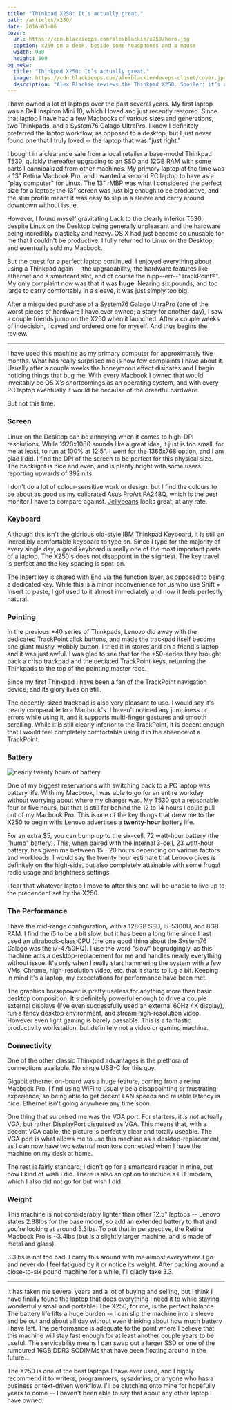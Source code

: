 ```yaml
---
title: "Thinkpad X250: It’s actually great."
path: /articles/x250/
date: 2016-03-06
cover:
  url: https://cdn.blackieops.com/alexblackie/x250/hero.jpg
  caption: x250 on a desk, beside some headphones and a mouse
  width: 980
  height: 500
og_meta:
  title: "Thinkpad X250: It’s actually great."
  image: https://cdn.blackieops.com/alexblackie/devops-closet/cover.jpg
  description: "Alex Blackie reviews the Thinkpad X250. Spoiler: it’s a great laptop."
---
```


<p>
  I have owned a lot of laptops over the past several years. My first laptop was a Dell Inspiron Mini 10, which I loved and just recently restored. Since that laptop I have had a few Macbooks of various sizes and generations, two Thinkpads, and a System76 Galago UltraPro. I knew I definitely preferred the laptop workflow, as opposed to a desktop, but I just never found one that I truly loved -- the laptop that was "just right."
</p>

<p>
  I bought in a clearance sale from a local retailer a base-model Thinkpad T530, quickly thereafter upgrading to an SSD and 12GB RAM with some parts I cannibalized from other machines. My primary laptop at the time was a 13" Retina Macbook Pro, and I wanted a second PC laptop to have as a "play computer" for Linux. The 13" rMBP was what I considered the perfect size for a laptop; the 13" screen was just big enough to be productive, and the slim profile meant it was easy to slip in a sleeve and carry around downtown without issue.
</p>

<p>
  However, I found myself gravitating back to the clearly inferior T530, despite Linux on the Desktop being generally unpleasant and the hardware being incredibly plasticky and heavy. OS X had just become so unusable for me that I couldn't be productive. I fully returned to Linux on the Desktop, and eventually sold my Macbook.
</p>

<p>
  But the quest for a perfect laptop continued. I enjoyed everything about using a Thinkpad again -- the upgradability, the hardware features like ethernet and a smartcard slot, and of course the nipp--err--"TrackPoint&reg;". My only complaint now was that it was <strong>huge</strong>. Nearing six pounds, and too large to carry comfortably in a sleeve, it was just simply too big.
</p>

<p>
  After a misguided purchase of a System76 Galago UltraPro (one of the worst pieces of hardware I have ever owned; a story for another day), I saw a couple friends jump on the X250 when it launched. After a couple weeks of indecision, I caved and ordered one for myself. And thus begins the review.
</p>

<hr />

<p>
  I have used this machine as my primary computer for approximately five months. What has really surprised me is how few complaints I have about it. Usually after a couple weeks the honeymoon effect disipates and I begin noticing things that bug me. With every Macbook I owned that would inveitably be OS X's shortcomings as an operating system, and with every PC laptop eventually it would be because of the dreadful hardware.
</p>

<p>
  But not this time.
</p>

<h3>Screen</h3>

<p>
  Linux on the Desktop can be annoying when it comes to high-DPI resolutions. While 1920x1080 sounds like a great idea, it just is too small, for me at least, to run at 100% at 12.5". I went for the 1366x768 option, and I am glad I did. I find the DPI of the screen to be perfect for this physical size. The backlight is nice and even, and is plenty bright with some users reporting upwards of 392 nits.
</p>

<p>
  I don't do a lot of colour-sensitive work or design, but I find the colours to be about as good as my calibrated <a href="http://www.ncix.com/detail/asus-pa248q-24-1in-widescreen-led-82-73621-1049.htm">Asus ProArt PA248Q</a>, which is the best monitor I have to compare against. <a href="https://github.com/nanotech/jellybeans.vim">Jellybeans</a> looks great, at any rate.
</p>

<h3>Keyboard</h3>

<p>
  Although this isn't the glorious old-style IBM Thinkpad Keyboard, it is still an incredibly comfortable keyboard to type on. Since I type for the majority of every single day, a good keyboard is really one of the most important parts of a laptop. The X250's does not disappoint in the slightest. The key travel is perfect and the key spacing is spot-on.
</p>

<p>
  The Insert key is shared with End via the function layer, as opposed to being a dedicated key. While this is a minor inconvenience for us who use Shift + Insert to paste, I got used to it almost immediately and now it feels perfectly natural.
</p>

<h3>Pointing</h3>

<p>
  In the previous *40 series of Thinkpads, Lenovo did away with the dedicated TrackPoint click buttons, and made the trackpad itself become one giant mushy, wobbly button. I tried it in stores and on a friend's laptop and it was just awful. I was glad to see that for the *50-series they brought back a crisp trackpad and the deciated TrackPoint keys, returning the Thinkpads to the top of the pointing master race.
</p>

<p>
  Since my first Thinkpad I have been a fan of the TrackPoint navigation device, and its glory lives on still.
</p>

<p>
  The decently-sized trackpad is also very pleasant to use. I would say it's nearly comparable to a Macbook's. I haven't noticed any jumpiness or errors while using it, and it supports multi-finger gestures and smooth scrolling. While it is still clearly inferior to the TrackPoint, it is decent enough that I would feel completely comfortable using it in the absence of a TrackPoint.
</p>

<h3>Battery</h3>

<div class="figure">
  <img src="//cdn.blackieops.com/alexblackie/x250/twenty.jpg" alt="nearly twenty hours of battery" />
</div>

<p>
  One of my biggest reservations with switching back to a PC laptop was battery life. With my Macbook, I was able to go for an entire workday without worrying about where my charger was. My T530 got a reasonable four or five hours, but that is still far behind the 12 to 14 hours I could pull out of my Macbook Pro. This is one of the key things that drew me to the X250 to begin with: Lenovo advertises a <strong>twenty-hour</strong> battery life.
</p>

<p>
  For an extra $5, you can bump up to the six-cell, 72 watt-hour battery (the "hump" battery). This, when paired with the internal 3-cell, 23 watt-hour battery, has given me between 15 - 20 hours depending on various factors and workloads. I would say the twenty hour estimate that Lenovo gives is definitely on the high-side, but also completely attainable with some frugal radio usage and brightness settings.
</p>

<p>
  I fear that whatever laptop I move to after this one will be unable to live up to the precendent set by the X250.
</p>

<h3>The Performance</h3>

<p>
  I have the mid-range configuration, with a 128GB SSD, i5-5300U, and 8GB RAM. I find the i5 to be a bit slow, but it has been a long time since I last used an ultrabook-class CPU (the one good thing about the System76 Galago was the i7-4750HQ). I use the word "slow" begrudgingly, as this machine acts a desktop-replacement for me and handles nearly everything without issue. It's only when I really start hammering the system with a few VMs, Chrome, high-resolution video, etc. that it starts to lug a bit. Keeping in mind it's a laptop, my expectations for performance have been met.
</p>

<p>
  The graphics horsepower is pretty useless for anything more than basic desktop composition. It's definitely powerful enough to drive a couple external displays (I've even successfully used an external 60Hz 4K display), run a fancy desktop environment, and stream high-resolution video. However even light gaming is barely passable. This is a fantastic productivity workstation, but definitely not a video or gaming machine.
</p>

<h3>Connectivity</h3>

<p>
  One of the other classic Thinkpad advantages is the plethora of connections available. No single USB-C for this guy.
</p>

<p>
  Gigabit ethernet on-board was a huge feature, coming from a retina Macbook Pro. I find using WiFi to usually be a disappointing or frustrating experience, so being able to get decent LAN speeds and reliable latency is nice. Ethernet isn't going anywhere any time soon.
</p>

<p>
  One thing that surprised me was the VGA port. For starters, it <em>is not</em> actually VGA, but rather DisplayPort disguised as VGA. This means that, with a decent VGA cable, the picture is perfectly clear and totally useable. The VGA port is what allows me to use this machine as a desktop-replacement, as I can now have two external monitors connected when I have the machine on my desk at home.
</p>

<p>
  The rest is fairly standard; I didn't go for a smartcard reader in mine, but now I kind of wish I did. There is also an option to include a LTE modem, which I also did not go for but wish I did.
</p>

<h3>Weight</h3>

<p>
  This machine is not considerably lighter than other 12.5" laptops -- Lenovo states 2.88lbs for the base model, so add an extended battery to that and you're looking at around 3.3lbs. To put that in perspective, the Retina Macbook Pro is ~3.4lbs (but is a slightly larger machine, and is made of metal and glass).
</p>

<p>
  3.3lbs is not too bad. I carry this around with me almost everywhere I go and never do I feel fatigued by it or notice its weight. After packing around a close-to-six pound machine for a while, I'll gladly take 3.3.
</p>

<hr />

<p>
  It has taken me several years and a lot of buying and selling, but I think I have finally found the laptop that does everything I need it to while staying wonderfully small and portable. The X250, for me, is the perfect balance. The battery life lifts a huge burden -- I can slip the machine into a sleeve and be out and about all day without even thinking about how much battery I have left. The performance is adequate to the point where I believe that this machine will stay fast enough for at least another couple years to be useful. The servicability means I can swap out a larger SSD or one of the rumoured 16GB DDR3 SODIMMs that have been floating around in the future&hellip;
</p>

<p>
  The X250 is one of the best laptops I have ever used, and I highly recommend it to writers, programmers, sysadmins, or anyone who has a business or text-driven workflow. I'll be clutching onto mine for hopefully years to come -- I haven't been able to say that about any other laptop I have owned.
</p>
